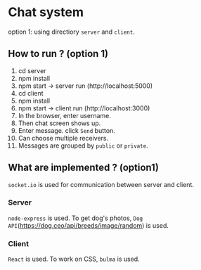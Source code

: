 # Chat system 
option 1:  using directiory `server` and `client`.
## How to run ? (option 1)
1. cd server
2. npm install 
3. npm start  -> server run (http://localhost:5000)
4. cd client
5. npm install
6. npm start -> client run (http://localhost:3000)
7. In the browser, enter username.
8. Then chat screen shows up.
9. Enter message. click `Send` button.
10. Can choose multiple receivers.
11. Messages are grouped by `public` or `private`.

## What are implemented ? (option1)
`socket.io` is used for communication between server and client.

### Server
`node-express` is used.
To get dog's photos, `Dog API`(https://dog.ceo/api/breeds/image/random) is used.

### Client
`React` is used.
To work on CSS, `bulma` is used.










